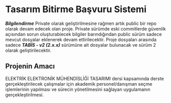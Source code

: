 # Tasarım Bitirme Başvuru Sistemi

**_Bilgilendirme_**
Private olarak geliştirilmesine rağmen artık public bir repo olarak devam edecek olan proje. Private sürümde eski commitlerde güvenlik açısından sorun oluşturabiecek bilgiler barındığından public sürüm sadece mevcut dosyalar eklenerek devam ettirilecektir. Proje dosyaları arasında sadece **_TABİS - v2 (2.x.x)_** sürümüne ait dosyalar bulunacak ve sürüm 2 olarak geliştirilecektir.

## Projenin Amacı
ELEKTRİK ELEKTRONİK MÜHENDİSLİĞİ TASARIMI dersi kapsamında derste gerçekleştirilecek çalışmalar için akademik personel/danışman seçme işlemlerinin yapılması ve sürecin yönetilmesini sağlayan uygulamanın gerçekleştirilmesi.
